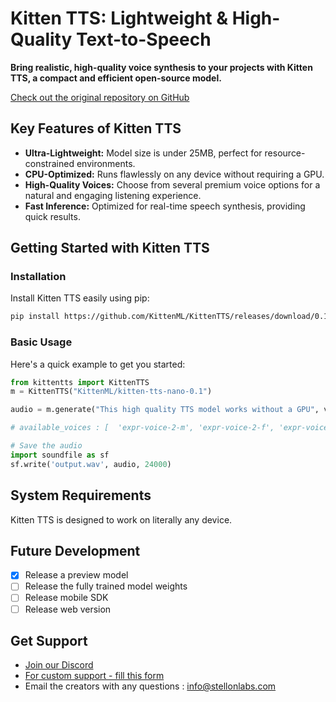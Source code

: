 # Kitten TTS: Lightweight & High-Quality Text-to-Speech

**Bring realistic, high-quality voice synthesis to your projects with Kitten TTS, a compact and efficient open-source model.**

[Check out the original repository on GitHub](https://github.com/KittenML/KittenTTS)

## Key Features of Kitten TTS

*   **Ultra-Lightweight:**  Model size is under 25MB, perfect for resource-constrained environments.
*   **CPU-Optimized:**  Runs flawlessly on any device without requiring a GPU.
*   **High-Quality Voices:**  Choose from several premium voice options for a natural and engaging listening experience.
*   **Fast Inference:** Optimized for real-time speech synthesis, providing quick results.

## Getting Started with Kitten TTS

### Installation

Install Kitten TTS easily using pip:

```bash
pip install https://github.com/KittenML/KittenTTS/releases/download/0.1/kittentts-0.1.0-py3-none-any.whl
```

### Basic Usage

Here's a quick example to get you started:

```python
from kittentts import KittenTTS
m = KittenTTS("KittenML/kitten-tts-nano-0.1")

audio = m.generate("This high quality TTS model works without a GPU", voice='expr-voice-2-f' )

# available_voices : [  'expr-voice-2-m', 'expr-voice-2-f', 'expr-voice-3-m', 'expr-voice-3-f',  'expr-voice-4-m', 'expr-voice-4-f', 'expr-voice-5-m', 'expr-voice-5-f' ]

# Save the audio
import soundfile as sf
sf.write('output.wav', audio, 24000)
```

## System Requirements

Kitten TTS is designed to work on literally any device.

##  Future Development

*   [x] Release a preview model
*   [ ] Release the fully trained model weights
*   [ ] Release mobile SDK
*   [ ] Release web version

## Get Support

*   [Join our Discord](https://discord.com/invite/VJ86W4SURW)
*   [For custom support - fill this form ](https://docs.google.com/forms/d/e/1FAIpQLSc49erSr7jmh3H2yeqH4oZyRRuXm0ROuQdOgWguTzx6SMdUnQ/viewform?usp=preview)
*   Email the creators with any questions : info@stellonlabs.com